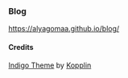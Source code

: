 ### Blog
https://alyagomaa.github.io/blog/

#### Credits
[Indigo Theme](https://travis-ci.org/sergiokopplin/indigo) by [Kopplin](https://sergiokopplin.github.io/indigo/)
